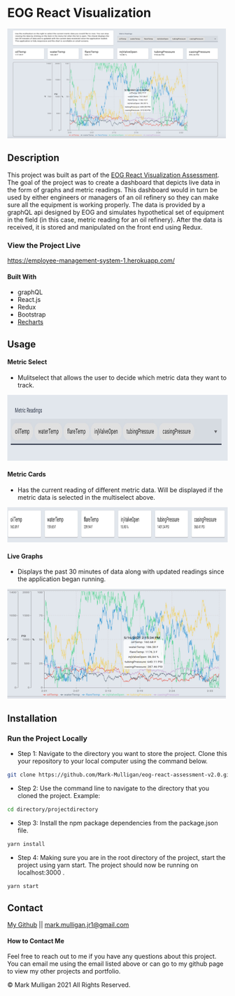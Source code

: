 # EOG React Visualization

<img src="./readmeImages/AppOverview.jpg" alt="Picture of Project Dashboard" width="500px" height="250px">

## Description 
This project was built as part of the [EOG React Visualization Assessment](https://react.eogresources.com). The goal of the project was to create a dashboard that depicts live data in the form of graphs and metric readings. This dashboard would in turn be used by either engineers or managers of an oil refinery so they can make sure all the equipment is working properly. The data is provided by a graphQL api designed by EOG and simulates hypothetical set of equipment in the field (in this case, metric reading for an oil refinery). After the data is received, it is stored and manipulated on the front end using Redux.  

### View the Project Live <br>
https://employee-management-system-1.herokuapp.com/

#### Built With
* graphQL
* React.js
* Redux
* Bootstrap
* [Recharts](https://recharts.org/en-US/)

## Usage 

#### Metric Select

* Mulitselect that allows the user to decide which metric data they want to track.   

<img src="./readmeImages/MetricSelect.jpg" alt="Dashboard Page" width="600px" height="150px">

#### Metric Cards

* Has the current reading of different metric data.  Will be displayed if the metric data is selected in the multiselect above.   

<img src="./readmeImages/MetricCards.jpg" alt="Add Student Modal" width="600px" height="80px">

#### Live Graphs
 
* Displays the past 30 minutes of data along with updated readings since the application began running.   

<img src="./readmeImages/LiveGraph.jpg" alt="Dashboard Page" width="500px" height="250px">

## Installation

### Run the Project Locally

* Step 1: Navigate to the directory you want to store the project. Clone this your repository to your local computer using the command below. 
```bash
git clone https://github.com/Mark-Mulligan/eog-react-assessment-v2.0.git
```

* Step 2: Use the command line to navigate to the directory that you cloned the project.
Example:
```bash
cd directory/projectdirectory
```

* Step 3: Install the npm package dependencies from the package.json file.
```bash
yarn install
```

* Step 4: Making sure you are in the root directory of the project, start the project using yarn start.  The project should now be running on localhost:3000 .
```bash
yarn start
```

## Contact
[My Github](https://github.com/Mark-Mulligan) || mark.mulligan.jr1@gmail.com

#### How to Contact Me
Feel free to reach out to me if you have any questions about this project.  You can email me using the email listed above or can go to my github page to view my other projects and portfolio.

© Mark Mulligan 2021 All Rights Reserved.